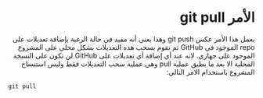 # <div dir = "rtl">  الأمر git pull</div>

<div dir = "rtl">
يعمل هذا الأمر عكس git push وهذا يعني أنه مفيد في حالة الرغبة بإضافة تعديلات على repo الموجود في GitHub ثم نقوم بسحب هذه التعديلات بشكل محلي على المشروع الموجود على جهازي.  لانه عند أي إضافة أي تعديلات على GitHub لن تكون على النسخة المحلية الا بعد ما يطبق عملية pull وهي عملية سحب التعديلات فقط وليس استنساخ المشروع باستخدام الامر التالي:
<div dir = "ltr">

    git pull
